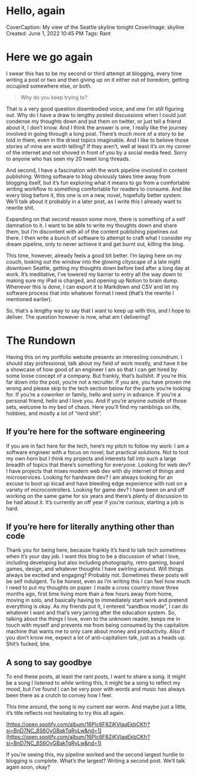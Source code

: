 # Hello, again

CoverCaption: My view of the Seattle skyline tonight
CoverImage: skyline
Created: June 1, 2022 10:45 PM
Tags: Rant

# Here we go again

I swear this has to be my second or third attempt at blogging, every time writing a post or two and then giving up on it either out of boredom, getting occupied somewhere else, or both.

> Why do you keep trying to?
> 

That is a very good question disembodied voice, and one I’m still figuring out. Why do I have a draw to lengthy posted discussions when I could just condense my thoughts down and put them on twitter, or just tell a friend about it, I don’t know. And I think the answer is one, I really like the journey involved in going through a long post. There’s much more of a story to be told in them, even in the driest topics imaginable. And I like to believe those stories of mine are worth telling? If they aren’t, well at least it’s on my corner of the internet and not shoved in front of you by a social media feed. Sorry to anyone who has seen my 20 tweet long threads.

And second, I have a fascination with the work pipeline involved in content publishing. Writing software to blog obviously takes time away from blogging itself, but it’s fun exploring what it means to go from a comfortable writing workflow to something comfortable for readers to consume. And like every blog before it, this one is on a new, novel, hopefully better system. We’ll talk about it probably in a later post, as I write this I already want to rewrite shit.

Expanding on that second reason some more, there is something of a self damnation to it. I want to be able to write my thoughts down and share them, but I’m discontent with all of the content publishing pipelines out there. I then write a bunch of software to attempt to craft what I consider my dream pipeline, only to never achieve it and get burnt out, killing the blog.

This time, however, already feels a good bit better. I’m laying here on my couch, looking out the window into the glowing cityscape of a late night downtown Seattle, getting my thoughts down before bed after a long day at work. It’s meditative, I’ve lowered my barrier to entry all the way down to making sure my iPad is charged, and opening up Notion to brain dump. Whenever this is done, I can export it to Markdown and CSV and let my software process that into whatever format I need (that’s the rewrite I mentioned earlier).

So, that’s a lengthy way to say that I want to keep up with this, and I hope to deliver. The question however is now, what am I delivering?

# The Rundown

Having this on my portfolio website presents an interesting conundrum. I should stay professional, talk about my field of work mostly, and have it be a showcase of how good of an engineer I am so that I can get hired by some loose concept of a company. But frankly, that’s bullshit. If you’re this far down into the post, you’re not a recruiter. If you are, you have proven me wrong and please skip to the tech section below for the parts you’re looking for. If you’re a coworker or family, hello and sorry in advance. If you’re a personal friend, hello and I love you. And if you’re anyone outside of those sets, welcome to my bed of chaos. Here you’ll find my ramblings on life, hobbies, and mostly a lot of “nerd shit”.

## If you’re here for the software engineering

If you are in fact here for the tech, here’s my pitch to follow my work: I am a software engineer with a focus on novel, but practical solutions. Not to toot my own horn but I think my projects and interests fall into such a large breadth of topics that there’s something for everyone. Looking for web dev? I have projects that mixes modern web dev with diy internet of things and microservices. Looking for hardware dev? I am always looking for an excuse to boot up kicad and have bleeding edge experience with rust on a variety of microcontrollers. Looking for game dev? I have been on and off working on the same game for six years and there’s plenty of discussion to be had about it. It’s currently an off year if you’re curious, starting a job is hard.

## If you’re here for literally anything other than code

Thank you for being here, because frankly it’s hard to talk tech sometimes when it’s your day job. I want this blog to be a discussion of what I love, including developing but also including photography, retro gaming, board games, design, and whatever thoughts I have swirling around. Will things always be excited and engaging? Probably not. Sometimes these posts will be self indulgent. To be honest, even as I’m writing this I can feel how much I need to put my thoughts on paper. I made a cross country move three months ago, first time living more than a few hours away from home, moving in solo, and basically having to immediately start work and pretend everything is okay. As my friends put it, I entered “sandbox mode”, I can do whatever I want and that’s very jarring after the education system. So, talking about the things I love, even to the unknown reader, keeps me in touch with myself and prevents me from being consumed by the capitalism machine that wants me to only care about money and productivity. Also if you don’t know me, expect a lot of anti-capitalism talk, just as a heads up. Shit’s fucked, btw.

## A song to say goodbye

To end these posts, at least the rant posts, I want to share a song. It might be a song I listened to while writing this, it might be a song to reflect my mood, but I’ve found I can be very poor with words and music has always been there as a crutch to convey how I feel.

This time around, the song is my current ear worm. And maybe just a little, it’s title reflects not hesitating to try this all again.

[https://open.spotify.com/album/16Plc6F8ZjKVlaqEkbCKfr?si=BnD7NC_8S6OyGBakTqRyLw&nd=1](https://open.spotify.com/album/16Plc6F8ZjKVlaqEkbCKfr?si=BnD7NC_8S6OyGBakTqRyLw&nd=1)

If you’re seeing this, my pipeline worked and the second largest hurdle to blogging is complete. What’s the largest? Writing a second post. We’ll talk again soon, okay?
